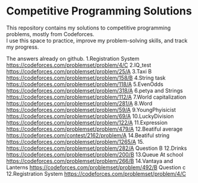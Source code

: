 # Competitive Programming Solutions

This repository contains my solutions to competitive programming problems, mostly from Codeforces.  
I use this space to practice, improve my problem-solving skills, and track my progress.

The answers already on github.
1.Registration System
https://codeforces.com/problemset/problem/4/C
2.IQ_test
https://codeforces.com/problemset/problem/25/A
3.Taxi B
https://codeforces.com/problemset/problem/158/B
4.String task
https://codeforces.com/problemset/problem/118/A
5.EvenOdds
https://codeforces.com/problemset/problem/318/A
6.petya and Strings
https://codeforces.com/problemset/problem/112/A
7.World capitalization
https://codeforces.com/problemset/problem/281/A
8.Word
https://codeforces.com/problemset/problem/59/A
9.YoungPhyisicist
https://codeforces.com/problemset/problem/69/A
10.LuckyDivision
https://codeforces.com/problemset/problem/122/A
11.Expression
https://codeforces.com/problemset/problem/479/A
12.Beatiful average
https://codeforces.com/contest/2162/problem/A
14.Beatiful string
https://codeforces.com/problemset/problem/1265/A
15.
https://codeforces.com/problemset/problem/282/A
Question B
12.Drinks
https://codeforces.com/problemset/problem/200/B
13.Queue At school
https://codeforces.com/problemset/problem/266/B
14.Vantaya and Lanterns
https://codeforces.com/problemset/problem/492/B
Question c
12.Registration System
https://codeforces.com/problemset/problem/4/C


